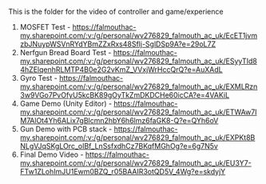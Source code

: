 This is the folder for the video of controller and game/experience

1. MOSFET Test - https://falmouthac-my.sharepoint.com/:v:/g/personal/wv276829_falmouth_ac_uk/EcET1jvmzbJNuypWSVnRYdYBmZZxRxs48Sflj-SglDSp9A?e=29oL7Z
2. Nerfgun Bread Board Test - https://falmouthac-my.sharepoint.com/:v:/g/personal/wv276829_falmouth_ac_uk/ESyyTId84hZElqenhRLMTP4B0e2G2vKmZ_VVxjWrHccQrQ?e=AuXAdL
3. Gyro Test - https://falmouthac-my.sharepoint.com/:v:/g/personal/wv276829_falmouth_ac_uk/EXMLRzn3w9VGo7PvOfyU5kcBK89gOyTkZmDKDCHe60icCA?e=4VAKiL
4. Game Demo (Unity Editor) - https://falmouthac-my.sharepoint.com/:v:/g/personal/wv276829_falmouth_ac_uk/ETWAw7IM7AlOt4Yh6ALix7gBlcmn2hbY6h6lmz6faGK8-Q?e=QYh6oV
5. Gun Demo with PCB stack - https://falmouthac-my.sharepoint.com/:v:/g/personal/wv276829_falmouth_ac_uk/EXPKt8BNLgVJqSKgLOrc_oIBf_LnSsfxdhCz7BKqfMGhOg?e=6g7N5v
6. Final Demo Video - https://falmouthac-my.sharepoint.com/:v:/g/personal/wv276829_falmouth_ac_uk/EU3Y7-FTw1ZLohImJU1Ewm0BZQ_r05BAAIR3otQD5V_4Wg?e=skdyjY
